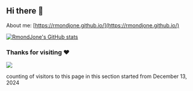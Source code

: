 ## Hi there 👋

<!--
**RmondJone/RmondJone** is a ✨ _special_ ✨ repository because its `README.md` (this file) appears on your GitHub profile.

Here are some ideas to get you started:

- 🔭 I’m currently working on ...
- 🌱 I’m currently learning ...
- 👯 I’m looking to collaborate on ...
- 🤔 I’m looking for help with ...
- 💬 Ask me about ...
- 📫 How to reach me: ...
- 😄 Pronouns: ...
- ⚡ Fun fact: ...
-->
About me: [https://rmondjone.github.io/](https://rmondjone.github.io/)

[![RmondJone's GitHub stats](https://github-readme-stats.vercel.app/api?username=RmondJone&theme=vue-dark)](https://github.com/anuraghazra/github-readme-stats)

### Thanks for visiting :heart:


<p align="left"> 
<img src="https://profile-counter.glitch.me/RmondJone/count.svg"/>
  
counting of visitors to this page in this section started from December 13, 2024
</p>
